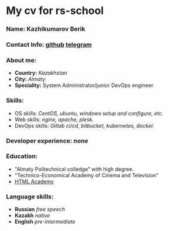 # **My cv for rs-school**

### **Name:** Kazhikumarov Berik

### **Contact Info:** [github](https://github.com/kazhikumarov) [telegram](https://t.me/Kazhikumarov)

### **About me:** 
 * **Country:** *Kazakhstan* 
 * **City:** *Almaty* 
 * **Speciality:** System Administrator/junior DevOps engineer
 
### **Skills:** 
  * OS skills: *CentOS, ubuntu, windows setup and configure, etc.*
  * Web skills: *nginx, apache, plesk.*
  * DevOps skills: *Gitlab ci/cd, bitbucket, kubernetes, docker.*
### **Developer experience:** *none*
### **Education:** 
 * "Almaty Politechnical colledge" with high degree.
 * "Technico-Economical Academy of Cinema and Television"
 * [HTML Academy](https://htmlacademy.ru/profile/id1190587/achievements)
### **Language skills:**
 * **Russian** *free speech*
 * **Kazakh** *native*
 * **English** *pre-intermediate*